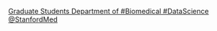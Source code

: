 [Graduate Students   Department of #Biomedical #DataScience   @StanfordMed](https://qi.tc/qi/116375)